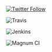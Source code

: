 [![Twitter Follow](https://img.shields.io/twitter/follow/maktub82.svg?style=social&label=Follow)](https://twitter.com/maktub82)

![Travis](https://img.shields.io/travis/USER/REPO.svg)

![Jenkins](https://img.shields.io/jenkins/s/https/jenkins.qa.ubuntu.com/view/Precise/view/All%20Precise/job/precise-desktop-amd64_default.svg)

![Magnum CI](https://img.shields.io/magnumci/ci/96ffb83fa700f069024921b0702e76ff.svg)
